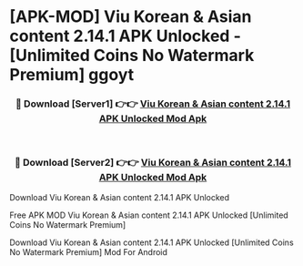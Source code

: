 # [APK-MOD] Viu   Korean & Asian content 2.14.1 APK Unlocked - [Unlimited Coins No Watermark Premium] ggoyt



<div align="center">
<h3>🔴 Download [Server1] 👉👉 <a href="https://momento.my/?title=Viu___Korean_&_Asian_content_2.14.1_APK_Unlocked">Viu   Korean & Asian content 2.14.1 APK Unlocked Mod Apk</a></h3><br>

<h3>🔴 Download [Server2] 👉👉 <a href="https://momento.my/?title=Viu___Korean_&_Asian_content_2.14.1_APK_Unlocked">Viu   Korean & Asian content 2.14.1 APK Unlocked Mod Apk</a></h3>
</div>



Download Viu   Korean & Asian content 2.14.1 APK Unlocked 

Free APK MOD Viu   Korean & Asian content 2.14.1 APK Unlocked [Unlimited Coins No Watermark Premium]

Download Viu   Korean & Asian content 2.14.1 APK Unlocked [Unlimited Coins No Watermark Premium] Mod For Android
